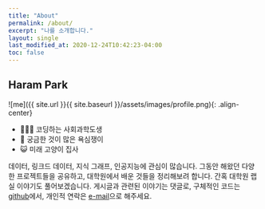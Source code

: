 ```yaml
---
title: "About"
permalink: /about/
excerpt: "나를 소개합니다."
layout: single
last_modified_at: 2020-12-24T10:42:23-04:00
toc: false
---
```


## Haram Park

![me]({{ site.url }}{{ site.baseurl }}/assets/images/profile.png){: .align-center}

 - 👩🏻‍💻 코딩하는 사회과학도생 
 - 🔮 궁금한 것이 많은 욕심쟁이 
 - 😺 미래 고양이 집사 

데이터, 링크드 데이터, 지식 그래프, 인공지능에 관심이 많습니다. 그동안 해왔던 다양한 프로젝트들을 공유하고, 대학원에서 배운 것들을 정리해보려 합니다. 간혹 대학원 랩실 이야기도 풀어보겠습니다. 게시글과 관련된 이야기는 댓글로, 구체적인 코드는 [github](https://www.github.com/givemetarte)에서, 개인적 연락은 <a href="mailto:haram9553@gmail.com">e-mail</a>으로 해주세요.  